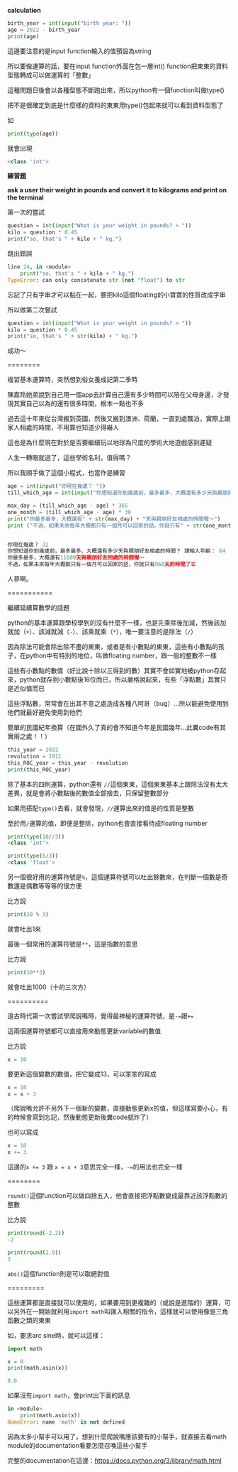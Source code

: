 **calculation**

```python
birth_year = int(input("birth year: "))
age = 2022 - birth_year
print(age)
```

這邊要注意的是input function輸入的值預設為string

所以要做運算的話，要在input function外面在包一層int() function把東東的資料型態轉成可以做運算的「整數」

這種問題日後會以各種型態不斷跑出來，所以python有一個function叫做type()

把不是很確定到底是什麼樣的資料的東東用type()包起來就可以看到資料型態了

如
```python
print(type(age))
```
就會出現

```python
<class 'int'>
```

**練習題**

**ask a user their weight in pounds and convert it to kilograms and print on the terminal**

第一次的嘗試
```python
question = int(input("What is your weight in pounds? > "))
kilo = question * 0.45
print("so, that's " + kilo + " kg.")
```

跳出錯誤
```python
line 24, in <module>
    print("so, that's " + kilo + " kg.")
TypeError: can only concatenate str (not "float") to str
```
忘記了只有字串才可以黏在一起，要把kilo這個floating的小寶寶的性質改成字串

所以做第二次嘗試
```python
question = int(input("What is your weight in pounds? > "))
kilo = question * 0.45
print("so, that's " + str(kilo) + " kg.")
```
成功～

========

複習基本運算時，突然想到俗女養成記第二季時

陳嘉玲她弟說到自己用一個app去計算自己還有多少時間可以陪在父母身邊，才發現其實自己以為的還有很多時間，根本一點也不多

過去這十年來從台灣搬到英國，然後又搬到澳洲、荷蘭，一直到處飄泊，實際上跟家人相處的時間，不用算也知道少得嚇人

這也是為什麼現在對於是否要繼續玩以地球為尺度的學術大地遊戲感到遲疑

人生一轉眼就過了，這些學術名利，值得嗎？



所以我順手做了這個小程式，也當作是練習

```python
age = int(input("你現在幾歲？ "))
till_which_age = int(input("你想知道你到幾歲前，最多最多，大概還有多少天與親朋好友相處的時間？ 請輸入年齡： "))

max_day = (till_which_age - age) * 365
one_month = (till_which_age - age) * 30
print("你最多最多，大概還有" + str(max_day) + "天與親朋好友相處的時間喔～")
print ("不過，如果未來每年大概都只有一個月可以回家的話，你就只有" + str(one_month) + "天的時間了ㄛ")


你現在幾歲？ 32
你想知道你到幾歲前，最多最多，大概還有多少天與親朋好友相處的時間？ 請輸入年齡： 64
你最多最多，大概還有11680天與親朋好友相處的時間喔～
不過，如果未來每年大概都只有一個月可以回家的話，你就只有960天的時間了ㄛ
```

人蔘啊。


===========

繼續延續算數學的話題

python的基本運算跟學校學到的沒有什麼不一樣，也是先乘除後加減，然後該加就加（`+`）、該減就減（`-`）、該乘就乘（`*`），唯一要注意的是除法（`/`）


因為除法可能會除出除不盡的東東，或者是有小數點的東東，這些有小數點的孩子，在python中有特別的地位，叫做floating number，跟一般的整數不一樣

這些有小數點的數值（好比說十除以三得到的數）其實不會如實地被python存起來，python就存到小數點後16位而已，所以嚴格說起來，有些「浮點數」其實只是近似值而已

這些浮點數，常常會在出其不意之處造成各種八阿哥（bug）...所以能避免使用到他們就最好避免使用到他們



簡單的民國紀年換算（在國外久了真的會不知道今年是民國幾年...此糞code有其實用之處！！）
```python
this_year = 2022
revolution = 1911
this_ROC_year = this_year - revolution
print(this_ROC_year)
```

除了基本的四則運算，python還有 `//`這個東東，這個東東基本上跟除法沒有太大差異，就是會將小數點後的數值全部捨去，只保留整數部分

如果用搭配`type()`去看，就會發現，`//`運算出來的值是的性質是整數

至於用`/`運算的值，即便是整除，python也會直接看待成floating number


```python
print(type(10//3))
<class 'int'>

print(type(6/3))
<class 'float'>

```

另一個很好用的運算符號是`%`，這個運算符號可以吐出餘數來，在判斷一個數是奇數還是偶數等等等的很方便

比方說
```python
print(10 % 3)
```
就會吐出1來

最後一個常用的運算符號是`**`，這是指數的意思

比方說
```python
print(10**3)
```
就會吐出1000（十的三次方）


==========

遠古時代第一次嘗試學爬說嘴時，覺得最神秘的運算符號，是`-=`跟`+=`

這兩個運算符號都可以直接用來動態更新variable的數值

比方說
```python
x = 10
```

要更新這個變數的數值，把它變成13，可以笨笨的寫成
```python
x = 10
x = x + 3
```
（爬說嘴允許不另外下一個新的變數，直接動態更新x的值，但這樣寫要小心，有的時候會寫到忘記，然後動態更新後糞code就炸了）

也可以寫成
```python
x = 10
x += 3
```
這邊的`x += 3` 跟 `x = x + 3`意思完全一樣，`-=`的用法也完全一樣

========

`round()`這個function可以做四捨五入，他會直接把浮點數變成最靠近該浮點數的整數

比方說
```python
print(round(-2.2))
-2

print(round(2.9))
3
```

`abs()`這個function則是可以取絕對值

=========

這些運算都是直接就可以使用的，如果要用到更複雜的（或說是進階的）運算，可以另外在一開始就利用`import math`叫匯入相關的指令，這樣就可以使用像是三角函數之類的東東

如，要求arc sine時，就可以這樣：
```python
import math

x = 0
print(math.asin(x))

0.0
```

如果沒有`import math`，會print出下面的訊息
```python
in <module>
    print(math.asin(x))
NameError: name 'math' is not defined
```
因為太多小幫手可以用了，想到什麼爬說嘴應該要有的小幫手，就直接去看math module的documentation看要怎麼召喚這些小幫手

完整的documentation在這邊：https://docs.python.org/3/library/math.html
